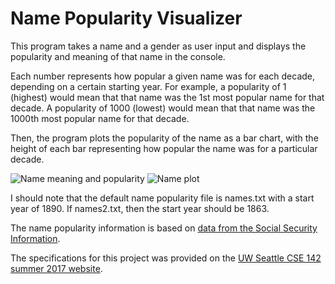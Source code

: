 # Name Popularity Visualizer

This program takes a name and a gender as user input and displays the popularity and meaning of that name in the console.

Each number represents how popular a given name was for each decade, depending on a certain starting year. For example, a popularity of 1 (highest) would mean that that name was the 1st most popular name for that decade. A popularity of 1000 (lowest) would mean that that name was the 1000th most popular name for that decade.

Then, the program plots the popularity of the name as a bar chart, with the height of each bar representing how popular the name was for a particular decade.

![Name meaning and popularity](https://github.com/leeway64/Name-Popularity-Visualizer/blob/master/Examples/Michelle%20name%20meaning%20and%20popularity.jpeg)
![Name plot](https://github.com/leeway64/Name-Popularity-Visualizer/blob/master/Examples/Michelle%20name%20plot.jpeg)


I should note that the default name popularity file is names.txt with a start year of 1890. If names2.txt, then the start year should be 1863.

The name popularity information is based on [data from the Social Security Information](https://www.ssa.gov/OACT/babynames/).

The specifications for this project was provided on the [UW Seattle CSE 142 summer 2017 website](https://courses.cs.washington.edu/courses/cse142/17su/homework.shtml).
